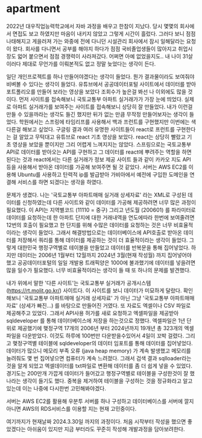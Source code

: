 # apartment

2022년 대우직업능력학교에서 자바 과정을 배우고 한참이 지났다.
당시 몇몇의 회사에서 면접도 보고 하였지만 마음이 내키지 않았고 그렇게 시간이 흘렀다.
그러다 보니 점점 나태해지고 게을러져 가는 와중에 전에 다니던 시설관리 회사에서 잠시 일해달라는 요청이 왔다.
회사를 다니면서 공부를 해야지 하다가 점점 국비졸업생들이 많아지고 취업시장도 얿어 붙으면서 점점 경쟁력이 사라져갔다. 어쩌면 아예 없었을지도..
내 나이 31살 이러다 제대로 무언가를 이뤄본적도 없고 정말 늦었다는 생각이 든다.

일단 개인프로젝트를 하나 만들어야겠다는 생각이 들었다. 뭔가 결과물이라도 보여줘야 비벼볼 수 있다는 생각이 들었다.
유튜브에서 공공데이터포털 사이트에서 데이터를 받아 포트폴리오를 만들어 보라는 영상을 보았다 조회수가 높은걸 봐선 나 이외에도 많을 것이다.
먼저 사이트를 접속해보니 국토교통부 아파트 실거래가가 가장 눈에 띄었다. 실제로 아파트 실거래가를 보여주는 사이트를 접속해보니 상당히 잘 만들었다.
내가 이런걸 만들 수 있을까라는 생각도 들긴 했지만 뒤가 없는 만큼 무작정 만들어보자는 생각이 들었다.
학원에서는 스프링에 타임리프를 사용해서 백과 프런트를 구현했지만 이번에는 색 다른걸 해보고 싶었다.
구글링 결과 여러 유명한 사이트들이 react로 프런트를 구현한다는 걸 알았고 무턱대고 유튜브로 react 기초 영상을 보았다.
react는 상당히 빨랐고 기초 영상을 보았을 뿐이지만 그리 어렵게 느껴지지는 않았다.
스프링으로는 국토교통부 API로 데이터를 받아오는 API를 구현하고 그 데이터를 react에 뿌려주는 역할을 하면 된다는 것과
react에서는 다른 실거래가 정보 제공 사이트 들과 같이 카카오 지도 API 등을 사용해서 받아온 데이터를 가공해 보여주면 될 것 같았다.
서버는 AWS EC2를 이용해 Ubuntu를 사용하고 탄력적 ip를 발급받아 가비아에서 예전에 구입한 도메인을 연결해 서비스를 하면 되겠다는 생각을 하였다.


문제가 생겼다. 나는 '국토교통부 아파트매매 실거래 상세자료' 라는 XML로 구성된 데이터를 신청하였는데 다른 사이트와 같이 데이터를 가공해 제공하려면 너무 많은 과정이 필요했다.
이 API는 지역별코드 (11110 = 중구) 그리고 년도월 (200601) 를 파라미터로 데이터를 요청하는데 한 아파트 단지에 대한 거래내역을 연도에따라 한번에 보여줄려면 12번의 호출이 필요했고
한 단지를 위해 수많은 데이터를 요청하는 것은 너무 비효율적이라는 생각이 들었다.
그래서 해결방법으로는 데이터베이스에 API호출로 받아온 데이터를 저장해서 쿼리를 통해 데이터를 제공하는 것이 더 효율적이라는 생각이 들었다.
그렇게 대한민국 행정구역별로 테이블을 만들었고 데이터를 반복문을 통해 집어넣었다.
하지만 데이터는 2006년 1월부터 12월까지 2024년 3월(현재 작성월) 까지 집어넣어야 했고 공공데이터포털의 일일 개발용 트래픽양은 1000에 불과했기에 데이터를 넣을려면 많을 일수가 필요했다.
너무 비효율적이라는 생각이 들 때 또 하나의 문제를 발견했다.

내가 위에서 말한 '다른 사이트'는 국토교통부 실거래가 공개시스템 (https://rt.molit.go.kr/) 사이트다. 이 사이트를 보니 데이터가 미묘하게 달랐다.
확인해보니 '국토교통부 아파트매매 실거래 상세자료' 가 아닌 그냥 '국토교통부 아파트매매 자료' (상세가 빠진...) 를 바탕으로 만들어진 거였다.
또 자료도 엑셀이나 CSV 파일로 제공해주고 있었다.
그래서 API사용 허가를 새로 요청하고 엑셀파일을 제공받아 sqldeveloper 를 통해 데이터베이스에 저장을 하는것으로 정했다.
엑셀파일은 1년 단위로 제공했기에 햊정구역 17개의 2006년 부터 2024년까지 19개년 총 323개의 엑셀파일을 다운받았다. 이것도 하루에 100번만 다운받을수있어서 4일이 꼬박 걸렸다.
그리고 햊정구역별 테이블에 sqldeveloper의 데이터 임포트를 통해 데이터를 집어넣었다.
데이터가 많으니 메모리 부족 오류 (java heap memory) 가 계속 발생했고 메모리를 늘려줘도 몇 번 집어넣으면 컴퓨터가 계속 느려졌다.
그래서 검색 결과 sqlloader라는 것을 알게 되었고 엑셀데이터를 txt파일로 변환해 데이터를 좀 더 쉽게 넣을 수 있었다.
경기도는 200만개 가깝게 데이터가 들어갔고 행정구역별로 테이블을 구성한것이 잘 했나라는 생각이 들기도 했다. 중복을 제거하여 테이블을 구성하는 것을 정규화라고 알고있는데 이는 나중에 다시한번 고민해봐야겠다.

서버는 AWS EC2를 활용해 우분투 서버를 하나 구성하고 데이터베이스를 서버에 깔지 아니면 AWS의 RDS서비스를 이용할 지는 현재 고민중이다.

여기까지가 현재날짜 2024.3.30일 까지의 과정이다. 처음 시작부터 작성을 했으면 좋았겠다는 아쉬움이 있지만 지금 부터라도 꾸준히 작성해 개발과정을 담아보려한다.

